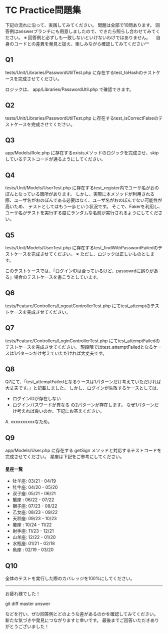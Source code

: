 # TC Practice問題集

下記の流れに沿って、実践してみてください。
問題は全部で10問あります。
回答例はanswerブランチにも用意しましたので、できたら照らし合わせてみてください。
※ 回答例と必ずしも一致しないといけないわけではありません。
　自身のコードとの差異を発見と捉え、楽しみながら確認してみてください^^

## Q1

tests/Unit/Libraries/PasswordUtilTest.php
に存在するtest_toHashのテストケースを完成させてください。

ロジックは、
app/Libraries/PasswordUtil.php
で確認できます。

## Q2

tests/Unit/Libraries/PasswordUtilTest.php
に存在するtest_isCorrectFalseのテストケースを完成させてください。

## Q3

app/Models/Role.php
に存在するexistsメソッドのロジックを完成させ、skipしているテストコードが通るようにしてください。

## Q4

tests/Unit/Models/UserTest.php
に存在するtest_register内でユーザ名がおのぽんとなっている箇所があります。
しかし、実際に本メソッドが利用される際、ユーザ名がおのぽんである必要はなく、ユーザ名がおのぽんでない可能性が高いため、
テストとしてはもう一歩という状況です。
そこで、Fakerを利用し、ユーザ名がテストを実行する度にランダムな名前が実行されるようにしてください。

## Q5

tests/Unit/Models/UserTest.php
に存在するtest_findWithPasswordFailedのテストケースを完成させてください。
※ ただし、ロジックは正しいものとします。

このテストケースでは、「ログインIDは合っているけど、passowrdに誤りがある」場合のテストケースを書こうとしています。

## Q6

tests/Feature/Controllers/LogoutControllerTest.php
にてtest_attemptのテストケースを完成させてください。

## Q7

tests/Feature/Controllers/LoginControllerTest.php
にてtest_attemptFailedのテストケースを完成させてください。
現段階ではtest_attemptFailedとなるケースは1パターンだけ考えていただければ大丈夫です。

## Q8

Q7にて、「test_attemptFailedとなるケースは1パターンだけ考えていただければ大丈夫です。」と記載しました。
しかし、ログインが失敗するケースとしては、
- ログインIDが存在しない
- ログインパスワードが異なる
の2パターンが存在します。
なぜ1パターンだけ考えれば良いのか、下記にお答えください。

A. xxxxxxxxxxなため。

## Q9

app/Models/User.php
に存在する getSign メソッドと対応するテストコードを完成させてください。
星座は下記をご参考にしてください。

#### 星座一覧

- 牡羊座: 03/21 - 04/19
- 牡牛座: 04/20 - 05/20
- 双子座: 05/21 - 06/21
- 蟹座  : 06/22 - 07/22
- 獅子座: 07/23 - 08/22
- 乙女座: 08/23 - 09/22
- 天秤座: 09/23 - 10/23
- 蠍座  : 10/24 - 11/22
- 射手座: 11/23 - 12/21
- 山羊座: 12/22 - 01/20
- 水瓶座: 01/21 - 02/18
- 魚座  : 02/19 - 03/20

## Q10

全体のテストを実行した際のカバレッジを100%にしてください。

---

お疲れ様でした！

git diff master answer

などを行い、ぜひ回答例とどのような差があるのかを確認してみてください。
新たな気づきや発見につながりますと幸いです。
最後までご回答いただきありがとうございました！
